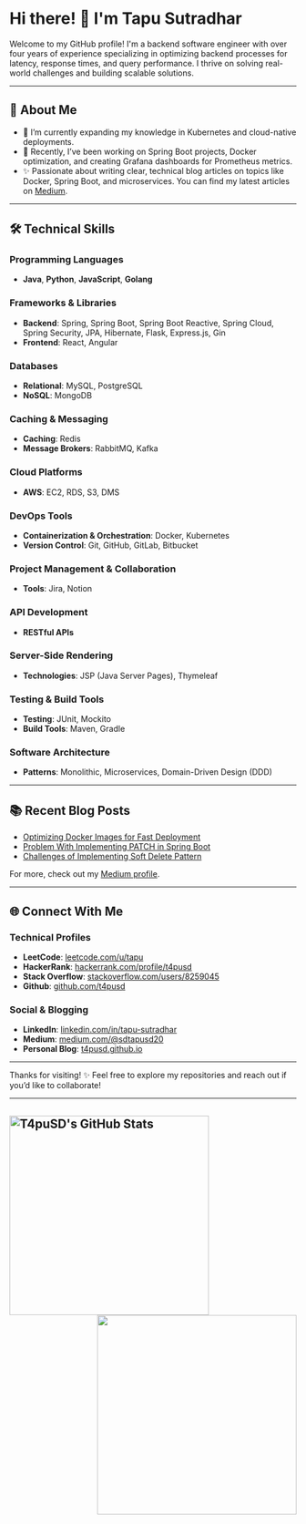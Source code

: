 # Hi there! 👋 I'm Tapu Sutradhar

Welcome to my GitHub profile! I'm a backend software engineer with over four years of experience specializing in optimizing backend processes for latency, response times, and query performance. I thrive on solving real-world challenges and building scalable solutions.

---

## 🚀 About Me

- 🌱 I’m currently expanding my knowledge in Kubernetes and cloud-native deployments.
- 💼 Recently, I’ve been working on Spring Boot projects, Docker optimization, and creating Grafana dashboards for Prometheus metrics.
- ✨ Passionate about writing clear, technical blog articles on topics like Docker, Spring Boot, and microservices. You can find my latest articles on [Medium](https://medium.com/@sdtapusd20).
---

## 🛠️ Technical Skills

### Programming Languages
- **Java**, **Python**, **JavaScript**, **Golang**

### Frameworks & Libraries
- **Backend**: Spring, Spring Boot, Spring Boot Reactive, Spring Cloud, Spring Security, JPA, Hibernate, Flask, Express.js, Gin
- **Frontend**: React, Angular

### Databases
- **Relational**: MySQL, PostgreSQL
- **NoSQL**: MongoDB

### Caching & Messaging
- **Caching**: Redis
- **Message Brokers**: RabbitMQ, Kafka

### Cloud Platforms
- **AWS**: EC2, RDS, S3, DMS

### DevOps Tools
- **Containerization & Orchestration**: Docker, Kubernetes
- **Version Control**: Git, GitHub, GitLab, Bitbucket

### Project Management & Collaboration
- **Tools**: Jira, Notion

### API Development
- **RESTful APIs**

### Server-Side Rendering
- **Technologies**: JSP (Java Server Pages), Thymeleaf

### Testing & Build Tools
- **Testing**: JUnit, Mockito
- **Build Tools**: Maven, Gradle

### Software Architecture
- **Patterns**: Monolithic, Microservices, Domain-Driven Design (DDD)

---
<!--
## 📈 Projects & Contributions

### [🚀 Project Title](https://github.com/yourusername/project-repo)
An optimized microservices project built with Spring Boot, Docker, and Kubernetes, designed to scale effortlessly and deliver a seamless user experience.

### [📊 Metrics Dashboard](https://github.com/yourusername/metrics-dashboard)
A Grafana and Prometheus setup for monitoring application metrics. Fully documented for ease of setup in any environment.

### [💡 Microservice Example](https://github.com/yourusername/microservice-example)
A simple microservice example that demonstrates service discovery, client-side load balancing with Spring Cloud Kubernetes, and Dockerized builds for easy deployment.

---
-->
## 📚 Recent Blog Posts

- [Optimizing Docker Images for Fast Deployment](https://medium.com/@sdtapusd20/creating-optimized-spring-boot-docker-image-8774bd1aaea0)
- [Problem With Implementing PATCH in Spring Boot](https://medium.com/@sdtapusd20/problem-with-implementing-patch-in-spring-boot-62d5635b91ac)
- [Challenges of Implementing Soft Delete Pattern](https://medium.com/@sdtapusd20/challenges-of-implementing-soft-delete-pattern-a25a297753bf)

For more, check out my [Medium profile](https://medium.com/@sdtapusd20).

---

## 🌐 Connect With Me

### Technical Profiles
- **LeetCode**: [leetcode.com/u/tapu](https://leetcode.com/u/tapu)
- **HackerRank**: [hackerrank.com/profile/t4pusd](https://www.hackerrank.com/profile/t4pusd)
- **Stack Overflow**: [stackoverflow.com/users/8259045](https://stackoverflow.com/users/8259045)
- **Github**: [github.com/t4pusd](https://github.com/t4pusd)

### Social & Blogging
- **LinkedIn**: [linkedin.com/in/tapu-sutradhar](https://linkedin.com/in/tapu-sutradhar)
- **Medium**: [medium.com/@sdtapusd20](https://medium.com/@sdtapusd20)
- **Personal Blog**: [t4pusd.github.io](https://t4pusd.github.io)
---

Thanks for visiting! ✨ Feel free to explore my repositories and reach out if you’d like to collaborate!


---
<img aligh="left" width="350" hight="400" alt="T4puSD's GitHub Stats" src="https://github-readme-stats.vercel.app/api?username=t4pusd&show_icons=true&theme=radical" />[<img align="right" width="350"  hight="400" src="https://github-readme-streak-stats.herokuapp.com/?user=t4pusd&theme=black-ice&hide_border=true&stroke=0000&background=060A0CD0"/>](https://github.com/t4pusd)
---
